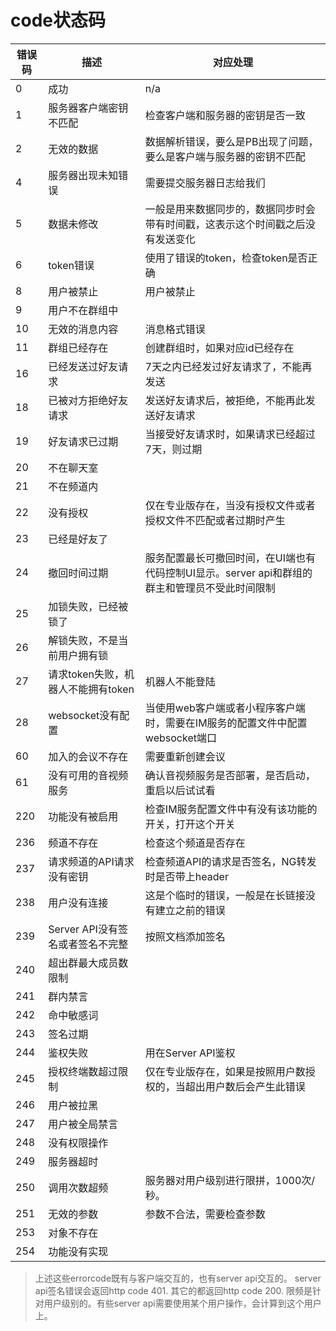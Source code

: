 # code状态码
| 错误码 | 描述 | 对应处理
| ------ | ------ | ------ |
| 0  | 成功   | n/a |
| 1  | 服务器客户端密钥不匹配   | 检查客户端和服务器的密钥是否一致 |
| 2  | 无效的数据   |   数据解析错误，要么是PB出现了问题，要么是客户端与服务器的密钥不匹配 |
| 4  | 服务器出现未知错误   | 需要提交服务器日志给我们 |
| 5  | 数据未修改   | 一般是用来数据同步的，数据同步时会带有时间戳，这表示这个时间戳之后没有发送变化 |
| 6  | token错误   |  使用了错误的token，检查token是否正确 |
| 8  | 用户被禁止   |  用户被禁止 |
| 9  | 用户不在群组中   |  |
| 10  | 无效的消息内容   | 消息格式错误 |
| 11  | 群组已经存在   | 创建群组时，如果对应id已经存在 |
| 16  | 已经发送过好友请求   |  7天之内已经发过好友请求了，不能再发送 |
| 18  | 已被对方拒绝好友请求  | 发送好友请求后，被拒绝，不能再此发送好友请求 |
| 19  | 好友请求已过期   | 当接受好友请求时，如果请求已经超过7天，则过期 |
| 20  | 不在聊天室   | |
| 21  | 不在频道内   | |
| 22  | 没有授权   | 仅在专业版存在，当没有授权文件或者授权文件不匹配或者过期时产生 |
| 23  | 已经是好友了   | |
| 24  | 撤回时间过期   | 服务配置最长可撤回时间，在UI端也有代码控制UI显示。server api和群组的群主和管理员不受此时间限制 |
| 25  | 加锁失败，已经被锁了   |  |
| 26  | 解锁失败，不是当前用户拥有锁   |  |
| 27  | 请求token失败，机器人不能拥有token   | 机器人不能登陆 |
| 28  | websocket没有配置   | 当使用web客户端或者小程序客户端时，需要在IM服务的配置文件中配置websocket端口 |
| 60  | 加入的会议不存在   | 需要重新创建会议 |
| 61  | 没有可用的音视频服务   | 确认音视频服务是否部署，是否启动，重启以后试试看 |
| 220  | 功能没有被启用   | 检查IM服务配置文件中有没有该功能的开关，打开这个开关 |
| 236  | 频道不存在   | 检查这个频道是否存在 |
| 237  | 请求频道的API请求没有密钥 | 检查频道API的请求是否签名，NG转发时是否带上header |
| 238  | 用户没有连接 | 这是个临时的错误，一般是在长链接没有建立之前的错误 |
| 239 | Server API没有签名或者签名不完整 | 按照文档添加签名 |
| 240 | 超出群最大成员数限制 ||
| 241 | 群内禁言 ||
| 242 | 命中敏感词 ||
| 243 | 签名过期 ||
| 244 | 鉴权失败 | 用在Server API鉴权|
| 245 | 授权终端数超过限制 | 仅在专业版存在，如果是按照用户数授权的，当超出用户数后会产生此错误 |
| 246  | 用户被拉黑   | |
| 247  | 用户被全局禁言   | |
| 248  | 没有权限操作   | |
| 249  | 服务器超时   | |
| 250  | 调用次数超频   | 服务器对用户级别进行限拼，1000次/秒。|
| 251  | 无效的参数   | 参数不合法，需要检查参数 |
| 253  | 对象不存在   | |
| 254  | 功能没有实现   | | |
> 上述这些errorcode既有与客户端交互的，也有server api交互的。
> server api签名错误会返回http code 401. 其它的都返回http code 200.
> 限频是针对用户级别的。有些server api需要使用某个用户操作，会计算到这个用户上。
